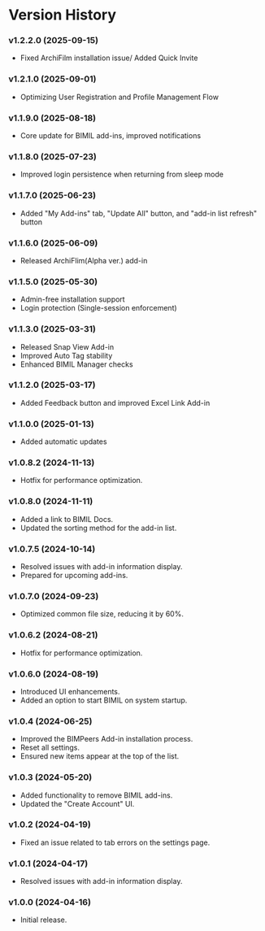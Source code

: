 # Version History

### v1.2.2.0 (2025-09-15)

* Fixed ArchiFilm installation issue/ Added Quick Invite

### v1.2.1.0 (2025-09-01)

* Optimizing User Registration and Profile Management Flow

### v1.1.9.0 (2025-08-18)

* Core update for BIMIL add-ins, improved notifications

### v1.1.8.0 (2025-07-23)

* Improved login persistence when returning from sleep mode

### v1.1.7.0 (2025-06-23)

* Added "My Add-ins" tab, "Update All" button, and "add-in list refresh" button

### v1.1.6.0 (2025-06-09)

* Released ArchiFlim(Alpha ver.) add-in

### v1.1.5.0 (2025-05-30)

* Admin-free installation support
* Login protection (Single-session enforcement)

### v1.1.3.0 (2025-03-31)

* Released Snap View Add-in
* Improved Auto Tag stability
* Enhanced BIMIL Manager checks

### **v1.1.2.0** (2025-03-17)

* Added Feedback button and improved Excel Link Add-in

### **v1.1.0.0** (2025-01-13)

* Added automatic updates

### **v1.0.8.2** (2024-11-13)

* Hotfix for performance optimization.

### **v1.0.8.0** (2024-11-11)

* Added a link to BIMIL Docs.
* Updated the sorting method for the add-in list.

### **v1.0.7.5** (2024-10-14)

* Resolved issues with add-in information display.
* Prepared for upcoming add-ins.

### **v1.0.7.0** (2024-09-23)

* Optimized common file size, reducing it by 60%.

### **v1.0.6.2** (2024-08-21)

* Hotfix for performance optimization.

### **v1.0.6.0** (2024-08-19)

* Introduced UI enhancements.
* Added an option to start BIMIL on system startup.

### **v1.0.4** (2024-06-25)

* Improved the BIMPeers Add-in installation process.
* Reset all settings.
* Ensured new items appear at the top of the list.

### **v1.0.3** (2024-05-20)

* Added functionality to remove BIMIL add-ins.
* Updated the "Create Account" UI.

### **v1.0.2** (2024-04-19)

* Fixed an issue related to tab errors on the settings page.

### **v1.0.1** (2024-04-17)

* Resolved issues with add-in information display.

### **v1.0.0** (2024-04-16)

* Initial release.
